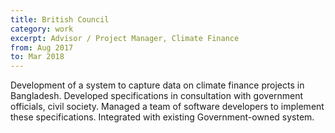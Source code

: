 ```yaml
---
title: British Council
category: work
excerpt: Advisor / Project Manager, Climate Finance
from: Aug 2017
to: Mar 2018
---
```

Development of a system to capture data on climate finance projects in Bangladesh. Developed specifications in consultation with government officials, civil society. Managed a team of software developers to implement these specifications. Integrated with existing Government-owned system.